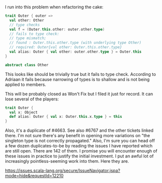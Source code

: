 I run into this problem when refactoring the cake:
```scala
trait Outer { outer =>
  val other: Other
  // type checks
  val f = (Outer.this.other: outer.other.type)
  // fails to type check:
  // type mismatch;
  // found : Outer.this.other.type (with underlying type Other)
  // required: Outer{val other: Outer.this.other.type}
  val alias: Outer { val other: outer.other.type } = Outer.this 
}

abstract class Other
```

This looks like should be trivially true but it fails to type check. According to Adriaan it fails because narrowing of types is to shallow and is not being applied to members.

This will be probably closed as Won't Fix but I filed it just for record.
It can lose several of the players:
```scala
trait Outer {
  val x: Object
  def alias: Outer { val x: Outer.this.x.type } = this
}
```
Also, it's a duplicate of #4663.
See also #6767 and the other tickets linked there. I'm not sure there's any benefit in opening more variations on "the singleton type is not correctly propagated."
Also, I'm sure you can head off a few dozen duplicates-to-be by reading the issues I have reported which are still open. There are 142 of them. I promise you will encounter enough of these issues in practice to justify the initial investment. I put an awful lot of increasingly pointless-seeming work into them. Here they are.

https://issues.scala-lang.org/secure/IssueNavigator.jspa?mode=hide&requestId=12210
